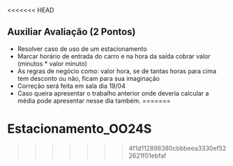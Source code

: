 <<<<<<< HEAD
## Auxiliar Avaliação (2 Pontos)

- Resolver caso de uso de um estacionamento
- Marcar horário de entrada do carro e na hora da saída cobrar valor (minutos * valor minuto)
- As regras de negócio como: valor hora, se de tantas horas para cima tem desconto ou não, ficam para sua imaginação
- Correção será feita em sala dia 19/04
- Caso queira apresentar o trabalho anterior onde deveria calcular a média pode apresentar nesse dia também.
=======
# Estacionamento_OO24S
>>>>>>> 4f1d112898380cbbbeea3330ef522621f01ebfaf
